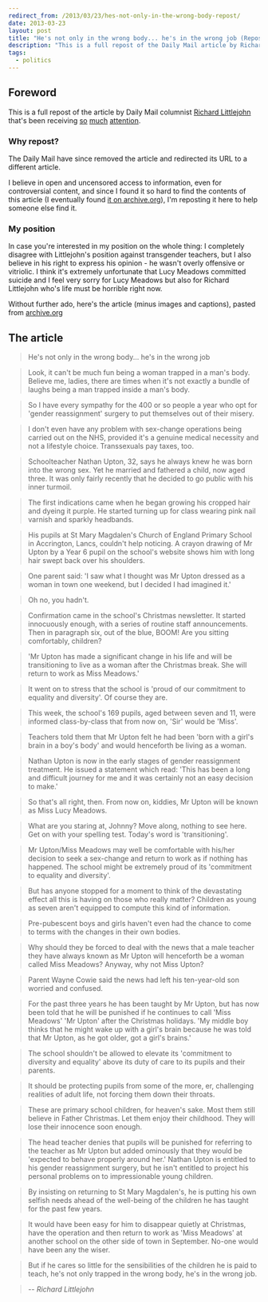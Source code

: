 ```yaml
---
redirect_from: /2013/03/23/hes-not-only-in-the-wrong-body-repost/
date: 2013-03-23
layout: post
title: "He's not only in the wrong body... he's in the wrong job (Repost)"
description: "This is a full repost of the Daily Mail article by Richard Littlejohn. The Daily Mail have removed the post, but I think it should be available for people to read and judge for themselves."
tags:
  - politics
---
```


## Foreword

This is a full repost of the article by Daily Mail columnist [Richard Littlejohn](http://www.dailymail.co.uk/news/columnist-322/Richard-Littlejohn.html) that's been receiving
[so](http://www.guardian.co.uk/media/greenslade/2013/mar/22/richard-littlejohn-transgender)
[much](http://www.pinknews.co.uk/2013/03/22/death-of-trans-teacher-lucy-meadows-prompts-calls-for-daily-mail-to-sack-richard-littlejohn/)
[attention](http://action.sumofus.org/a/daily-mail-littlejohn-lucy-meadows/?akid=1444.355122.uMui_E&rd=1&sub=fwd&t=1).

### Why repost?

The Daily Mail have since removed the article and redirected its URL to a different article.

I believe in open and uncensored access to information, even for controversial content, and since I found it so hard to find the contents of this article (I eventually found [it on archive.org](http://web.archive.org/web/20121226073921/http:/www.dailymail.co.uk/debate/article-2251347/Nathan-Uptons-wrong-body--hes-wrong-job.html)), I'm reposting it here to help someone else find it.

### My position

In case you're interested in my position on the whole thing: I completely disagree with Littlejohn's position against transgender teachers, but I also believe in his right to express his opinion - he wasn't overly offensive or vitriolic. I think it's extremely unfortunate that Lucy Meadows committed suicide and I feel very sorry for Lucy Meadows but also for Richard Littlejohn who's life must be horrible right now.

Without further ado, here's the article (minus images and captions), pasted from [archive.org](http://web.archive.org/web/20121226073921/http:/www.dailymail.co.uk/debate/article-2251347/Nathan-Uptons-wrong-body--hes-wrong-job.html)

## The article

> He's not only in the wrong body... he's in the wrong job

> Look, it can't be much fun being a woman trapped in a man's body. Believe me, ladies, there are times when it's not exactly a bundle of laughs being a man trapped inside a man's body.

> So I have every sympathy for the 400 or so people a year who opt for 'gender reassignment' surgery to put themselves out of their misery.

> I don't even have any problem with sex-change operations being carried out on the NHS, provided it's a genuine medical necessity and not a lifestyle choice. Transsexuals pay taxes, too.

> Schoolteacher Nathan Upton, 32, says he always knew he was born into the wrong sex. Yet he married and fathered a child, now aged three. It was only fairly recently that he decided to go public with his inner turmoil.

> The first indications came when he began growing his cropped hair and dyeing it purple. He started turning up for class wearing pink nail varnish and sparkly headbands.

> His pupils at St Mary Magdalen's Church of England Primary School in Accrington, Lancs, couldn't help noticing. A crayon drawing of Mr Upton by a Year 6 pupil on the school's website shows him with long hair swept back over his shoulders.

> One parent said: 'I saw what I thought was Mr Upton dressed as a woman in town one weekend, but I decided I had imagined it.'

> Oh no, you hadn't.

> Confirmation came in the school's Christmas newsletter. It started innocuously enough, with a series of routine staff announcements. Then in paragraph six, out of the blue, BOOM! Are you sitting comfortably, children?

> 'Mr Upton has made a significant change in his life and will be transitioning to live as a woman after the Christmas break. She will return to work as Miss Meadows.'

> It went on to stress that the school is 'proud of our commitment to equality and diversity'. Of course they are.

> This week, the school's 169 pupils, aged between seven and 11, were informed class-by-class that from now on, 'Sir' would be 'Miss'.

> Teachers told them that Mr Upton felt he had been 'born with a girl's brain in a boy's body' and would henceforth be living as a woman.

> Nathan Upton is now in the early stages of gender reassignment treatment. He issued a statement which read: 'This has been a long and difficult journey for me and it was certainly not an easy decision to make.'

> So that's all right, then. From now on, kiddies, Mr Upton will be known as Miss Lucy Meadows.

> What are you staring at, Johnny? Move along, nothing to see here. Get on with your spelling test. Today's word is 'transitioning'.

> Mr Upton/Miss Meadows may well be comfortable with his/her decision to seek a sex-change and return to work as if nothing has happened. The school might be extremely proud of its 'commitment to equality and diversity'.

> But has anyone stopped for a moment to think of the devastating effect all this is having on those who really matter? Children as young as seven aren't equipped to compute this kind of information.

> Pre-pubescent boys and girls haven't even had the chance to come to terms with the changes in their own bodies.

> Why should they be forced to deal with the news that a male teacher they have always known as Mr Upton will henceforth be a woman called Miss Meadows? Anyway, why not Miss Upton?

> Parent Wayne Cowie said the news had left his ten-year-old son worried and confused.

> For the past three years he has been taught by Mr Upton, but has now been told that he will be punished if he continues to call 'Miss Meadows' 'Mr Upton' after the Christmas holidays. 'My middle boy thinks that he might wake up with a girl's brain because he was told that Mr Upton, as he got older, got a girl's brains.'

> The school shouldn't be allowed to elevate its 'commitment to diversity and equality' above its duty of care to its pupils and their parents.

> It should be protecting pupils from some of the more, er, challenging realities of adult life, not forcing them down their throats.

> These are primary school children, for heaven's sake. Most them still believe in Father Christmas. Let them enjoy their childhood. They will lose their innocence soon enough.

> The head teacher denies that pupils will be punished for referring to the teacher as Mr Upton but added ominously that they would be 'expected to behave properly around her.' Nathan Upton is entitled to his gender reassignment surgery, but he isn't entitled to project his personal problems on to impressionable young children.

> By insisting on returning to St Mary Magdalen's, he is putting his own selfish needs ahead of the well-being of the children he has taught for the past few years.

> It would have been easy for him to disappear quietly at Christmas, have the operation and then return to work as 'Miss Meadows' at another school on the other side of town in September. No-one would have been any the wiser.

> But if he cares so little for the sensibilities of the children he is paid to teach, he's not only trapped in the wrong body, he's in the wrong job.

> -- <cite>Richard Littlejohn</cite>
